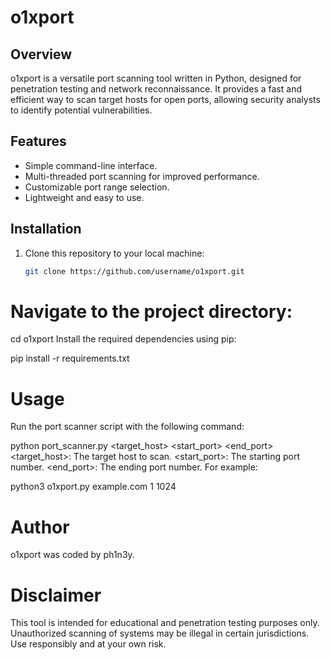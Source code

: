 # o1xport

## Overview

o1xport is a versatile port scanning tool written in Python, designed for penetration testing and network reconnaissance. It provides a fast and efficient way to scan target hosts for open ports, allowing security analysts to identify potential vulnerabilities.

## Features

- Simple command-line interface.
- Multi-threaded port scanning for improved performance.
- Customizable port range selection.
- Lightweight and easy to use.

## Installation

1. Clone this repository to your local machine:

   ```bash
   git clone https://github.com/username/o1xport.git

# Navigate to the project directory:

cd o1xport
Install the required dependencies using pip:

pip install -r requirements.txt

# Usage
Run the port scanner script with the following command:


python port_scanner.py <target_host> <start_port> <end_port>
<target_host>: The target host to scan.
<start_port>: The starting port number.
<end_port>: The ending port number.
For example:

python3 o1xport.py example.com 1 1024



# Author
 o1xport was coded by ph1n3y.

# Disclaimer
This tool is intended for educational and penetration testing purposes only. Unauthorized scanning of systems may be illegal in certain jurisdictions. Use responsibly and at your own risk.






